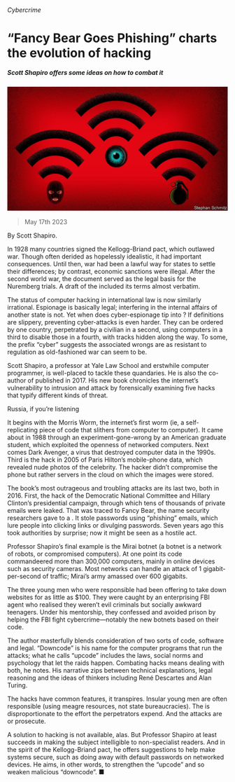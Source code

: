 ###### Cybercrime

# “Fancy Bear Goes Phishing” charts the evolution of hacking 

##### Scott Shapiro offers some ideas on how to combat it 

![image](images/20230520_CUD001.jpg) 

> May 17th 2023 

By Scott Shapiro. 

In 1928 many countries signed the Kellogg-Briand pact, which outlawed war. Though often derided as hopelessly idealistic, it had important consequences. Until then, war had been a lawful way for states to settle their differences; by contrast, economic sanctions were illegal. After the second world war, the document served as the legal basis for the Nuremberg trials. A draft of the  included its terms almost verbatim.

The status of computer hacking in international law is now similarly irrational. Espionage is basically legal; interfering in the internal affairs of another state is not. Yet when does cyber-espionage tip into ? If definitions are slippery, preventing cyber-attacks is even harder. They can be ordered by one country, perpetrated by a civilian in a second, using computers in a third to disable those in a fourth, with tracks hidden along the way. To some, the prefix “cyber” suggests the associated wrongs are as resistant to regulation as old-fashioned war can seem to be.

Scott Shapiro, a professor at Yale Law School and erstwhile computer programmer, is well-placed to tackle these quandaries. He is also the co-author of  published in 2017. His new book chronicles the internet’s vulnerability to intrusion and attack by forensically examining five hacks that typify different kinds of threat.

Russia, if you’re listening

It begins with the Morris Worm, the internet’s first worm (ie, a self-replicating piece of code that slithers from computer to computer). It came about in 1988 through an experiment-gone-wrong by an American graduate student, which exploited the openness of networked computers. Next comes Dark Avenger, a virus that destroyed computer data in the 1990s. Third is the hack in 2005 of Paris Hilton’s mobile-phone data, which revealed nude photos of the celebrity. The hacker didn’t compromise the phone but rather servers in the cloud on which the images were stored.

The book’s most outrageous and troubling attacks are its last two, both in 2016. First, the hack of the Democratic National Committee and Hillary Clinton’s presidential campaign, through which tens of thousands of private emails were leaked. That was traced to Fancy Bear, the name security researchers gave to a . It stole passwords using “phishing” emails, which lure people into clicking links or divulging passwords. Seven years ago this took authorities by surprise; now it might be seen as a hostile act.

Professor Shapiro’s final example is the Mirai botnet (a botnet is a network of robots, or compromised computers). At one point its code commandeered more than 300,000 computers, mainly in online devices such as security cameras. Most networks can handle an attack of 1 gigabit-per-second of traffic; Mirai’s army amassed over 600 gigabits. 

The three young men who were responsible had been offering to take down websites for as little as $100. They were caught by an enterprising FBI agent who realised they weren’t evil criminals but socially awkward teenagers. Under his mentorship, they confessed and avoided prison by helping the FBI fight cybercrime—notably the new botnets based on their code.

The author masterfully blends consideration of two sorts of code, software and legal. “Downcode” is his name for the computer programs that run the attacks; what he calls “upcode” includes the laws, social norms and psychology that let the raids happen. Combating hacks means dealing with both, he notes. His narrative zips between technical explanations, legal reasoning and the ideas of thinkers including René Descartes and Alan Turing.

The hacks have common features, it transpires. Insular young men are often responsible (using meagre resources, not state bureaucracies). The  is disproportionate to the effort the perpetrators expend. And the attacks are  or prosecute.

A solution to hacking is not available, alas. But Professor Shapiro at least succeeds in making the subject intelligible to non-specialist readers. And in the spirit of the Kellogg-Briand pact, he offers suggestions to help make systems secure, such as doing away with default passwords on networked devices. He aims, in other words, to strengthen the “upcode” and so weaken malicious “downcode”. ■


